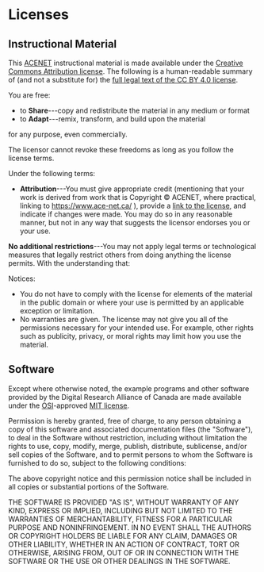 # Licenses
## Instructional Material

This [ACENET](https://www.ace-net.ca/) instructional material is
made available under the [Creative Commons Attribution
license][cc-by-human]. The following is a human-readable summary of
(and not a substitute for) the [full legal text of the CC BY 4.0
license][cc-by-legal].

You are free:

* to **Share**---copy and redistribute the material in any medium or format
* to **Adapt**---remix, transform, and build upon the material

for any purpose, even commercially.

The licensor cannot revoke these freedoms as long as you follow the
license terms.

Under the following terms:

* **Attribution**---You must give appropriate credit (mentioning that
  your work is derived from work that is Copyright © ACENET,
  where practical, linking to https://www.ace-net.ca/ ), 
  provide a [link to the license][cc-by-human],
  and indicate if changes were made. You may do
  so in any reasonable manner, but not in any way that suggests the
  licensor endorses you or your use.

**No additional restrictions**---You may not apply legal terms or
technological measures that legally restrict others from doing
anything the license permits.  With the understanding that:

Notices:

* You do not have to comply with the license for elements of the
  material in the public domain or where your use is permitted by an
  applicable exception or limitation.
* No warranties are given. The license may not give you all of the
  permissions necessary for your intended use. For example, other
  rights such as publicity, privacy, or moral rights may limit how you
  use the material.

## Software

Except where otherwise noted, the example programs and other software
provided by the Digital Research Alliance of Canada are made 
available under the
[OSI][osi]-approved
[MIT license][mit-license].

Permission is hereby granted, free of charge, to any person obtaining
a copy of this software and associated documentation files (the
"Software"), to deal in the Software without restriction, including
without limitation the rights to use, copy, modify, merge, publish,
distribute, sublicense, and/or sell copies of the Software, and to
permit persons to whom the Software is furnished to do so, subject to
the following conditions:

The above copyright notice and this permission notice shall be
included in all copies or substantial portions of the Software.

THE SOFTWARE IS PROVIDED "AS IS", WITHOUT WARRANTY OF ANY KIND,
EXPRESS OR IMPLIED, INCLUDING BUT NOT LIMITED TO THE WARRANTIES OF
MERCHANTABILITY, FITNESS FOR A PARTICULAR PURPOSE AND
NONINFRINGEMENT. IN NO EVENT SHALL THE AUTHORS OR COPYRIGHT HOLDERS BE
LIABLE FOR ANY CLAIM, DAMAGES OR OTHER LIABILITY, WHETHER IN AN ACTION
OF CONTRACT, TORT OR OTHERWISE, ARISING FROM, OUT OF OR IN CONNECTION
WITH THE SOFTWARE OR THE USE OR OTHER DEALINGS IN THE SOFTWARE.


[cc-by-human]: https://creativecommons.org/licenses/by/4.0/
[cc-by-legal]: https://creativecommons.org/licenses/by/4.0/legalcode
[mit-license]: https://opensource.org/licenses/mit-license.html
[osi]: https://opensource.org
